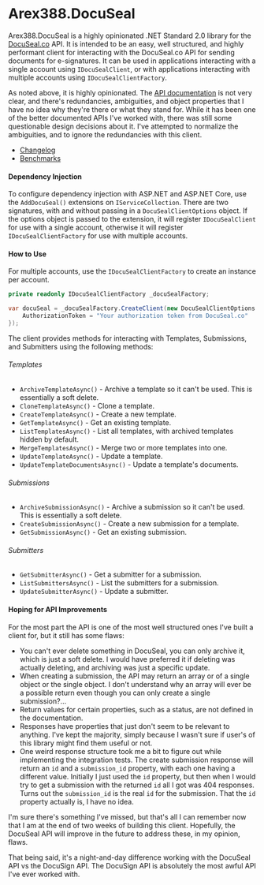 # Arex388.DocuSeal

Arex388.DocuSeal is a highly opinionated .NET Standard 2.0 library for the [DocuSeal.co](https://www.docuseal.co/docs/api) API. It is intended to be an easy, well structured, and highly performant client for interacting with the DocuSeal.co API for sending documents for e-signatures. It can be used in applications interacting with a single account using `IDocuSealClient`, or with applications interacting with multiple accounts using `IDocuSealClientFactory`. 

As noted above, it is highly opinionated. The [API documentation](https://www.docuseal.co/docs/api) is not very clear, and there's redundancies, ambiguities, and object properties that I have no idea why they're there or what they stand for. While it has been one of the better documented APIs I've worked with, there was still some questionable design decisions about it. I've attempted to normalize the ambiguities, and to ignore the redundancies with this client.

- [Changelog](CHANGELOG.md)
- [Benchmarks](BENCHMARKS.md)



#### Dependency Injection

To configure dependency injection with ASP.NET and ASP.NET Core, use the `AddDocuSeal()` extensions on `IServiceCollection`. There are two signatures, with and without passing in a `DocuSealClientOptions` object. If the options object is passed to the extension, it will register `IDocuSealClient` for use with a single account, otherwise it will register `IDocuSealClientFactory` for use with multiple accounts.



#### How to Use

For multiple accounts, use the `IDocuSealClientFactory` to create an instance per account.

```c#
private readonly IDocuSealClientFactory _docuSealFactory;

var docuSeal = _docuSealFactory.CreateClient(new DocuSealClientOptions {
    AuthorizationToken = "Your authorization token from DocuSeal.co"
});
```



The client provides methods for interacting with Templates, Submissions, and Submitters using the following methods:

###### Templates

- `ArchiveTemplateAsync()` - Archive a template so it can't be used. This is essentially a soft delete.
- `CloneTemplateAsync()` - Clone a template.
- `CreateTemplateAsync()` - Create a new template.
- `GetTemplateAsync()` - Get an existing template.
- `ListTemplatesAsync()` - List all templates, with archived templates hidden by default.
- `MergeTemplatesAsync()` - Merge two or more templates into one.
- `UpdateTemplateAsync()` - Update a template.
- `UpdateTemplateDocumentsAsync()` - Update a template's documents.



###### Submissions

- `ArchiveSubmissionAsync()` - Archive a submission so it can't be used. This is essentially a soft delete.
- `CreateSubmissionAsync()` - Create a new submission for a template.
- `GetSubmissionAsync()` - Get an existing submission.



###### Submitters

- `GetSubmitterAsync()` - Get a submitter for a submission.
- `ListSubmittersAsync()` - List the submitters for a submission.
- `UpdateSubmitterAsync()` - Update a submitter.



#### Hoping for API Improvements

For the most part the API is one of the most well structured ones I've built a client for, but it still has some flaws:

- You can't ever delete something in DocuSeal, you can only archive it, which is just a soft delete. I would have preferred it if deleting was actually deleting, and archiving was just a specific update.
- When creating a submission, the API may return an array or of a single object or the single object. I don't understand why an array will ever be a possible return even though you can only create a single submission?...
- Return values for certain properties, such as a status, are not defined in the documentation.
- Responses have properties that just don't seem to be relevant to anything. I've kept the majority, simply because I wasn't sure if user's of this library might find them useful or not.
- One weird response structure took me a bit to figure out while implementing the integration tests. The create submission response will return an `id` and a `submission_id` property, with each one having a different value. Initially I just used the `id` property, but then when I would try to get a submission with the returned `id` all I got was 404 responses. Turns out the `submission_id` is the real `id` for the submission. That the `id` property actually is, I have no idea.

I'm sure there's something I've missed, but that's all I can remember now that I am at the end of two weeks of building this client. Hopefully, the DocuSeal API will improve in the future to address these, in my opinion, flaws.

That being said, it's a night-and-day difference working with the DocuSeal API vs the DocuSign API. The DocuSign API is absolutely the most awful API I've ever worked with. 